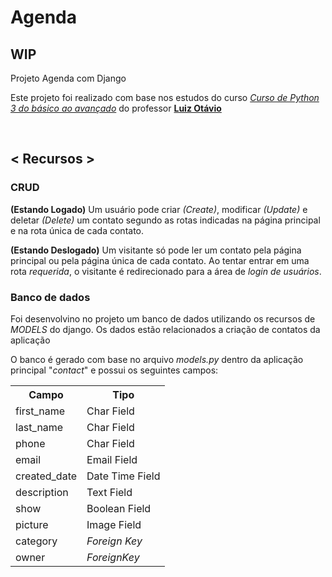 # Agenda
## WIP
Projeto Agenda com Django

<p>
    Este projeto foi realizado com base nos estudos do curso <a href="https://www.udemy.com/course/python-3-do-zero-ao-avancado/"><em>Curso de Python 3 do básico ao avançado</em></a> do professor <a href="https://github.com/luizomf"><strong>Luiz Otávio</strong></a>
</p>

<br>

## < Recursos >

### CRUD

<p>
<strong>(Estando Logado)</strong> Um usuário pode criar <em>(Create)</em>, modificar <em>(Update)</em> e deletar <em>(Delete)</em> um contato segundo as rotas indicadas na página principal e na rota única de cada contato.

<strong>(Estando Deslogado)</strong> Um visitante só pode ler um contato pela página principal ou pela página única de cada contato. Ao tentar entrar em uma rota <em>requerida</em>, o visitante é redirecionado para a área de <em>login de usuários</em>.
</p>

### Banco de dados
<p>
Foi desenvolvino no projeto um banco de dados utilizando os recursos de <em>MODELS</em> do django. Os dados estão relacionados a criação de contatos da aplicação

O banco é gerado com base no arquivo <em>models.py</em> dentro da aplicação principal "<em>contact</em>" e possui os seguintes campos:
<div align="center">
    <table>
        <tr>
            <th>Campo</th>
            <th>Tipo</th>
        </tr>
        <tr>
            <td>first_name</td></abbr>
            <td>Char Field</td>
        </tr>
        <tr>
            <td>last_name</td>
            <td>Char Field</td>
        </tr>
        <tr>
            <td>phone</td>
            <td>Char Field</td>
        </tr>
        <tr>
            <td>email</td>
            <td>Email Field</td>
        </tr>
        <tr>
            <td>created_date</td>
            <td>Date Time Field</td>
        </tr>
        <tr>
            <td>description</td>
            <td>Text Field</td>
        </tr>
        <tr>
            <td>show</td>
            <td>Boolean Field</td>
        </tr>
        <tr>
            <td>picture</td>
            <td>Image Field</td>
        </tr>
        <tr>
            <td>category</td>
            <td><em>Foreign Key</em></td>
        </tr>
        <tr>
            <td>owner</td>
            <td><em>ForeignKey</em></td>
        </tr>
    </table>
</div>
</p>